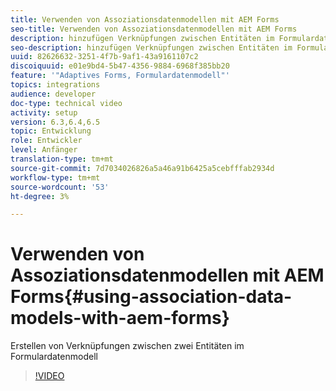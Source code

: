 ```yaml
---
title: Verwenden von Assoziationsdatenmodellen mit AEM Forms
seo-title: Verwenden von Assoziationsdatenmodellen mit AEM Forms
description: hinzufügen Verknüpfungen zwischen Entitäten im Formulardatenmodell
seo-description: hinzufügen Verknüpfungen zwischen Entitäten im Formulardatenmodell
uuid: 82626632-3251-4f7b-9af1-43a9161107c2
discoiquuid: e01e9bd4-5b47-4356-9884-6968f385bb20
feature: '"Adaptives Forms, Formulardatenmodell"'
topics: integrations
audience: developer
doc-type: technical video
activity: setup
version: 6.3,6.4,6.5
topic: Entwicklung
role: Entwickler
level: Anfänger
translation-type: tm+mt
source-git-commit: 7d7034026826a5a46a91b6425a5cebfffab2934d
workflow-type: tm+mt
source-wordcount: '53'
ht-degree: 3%

---
```



# Verwenden von Assoziationsdatenmodellen mit AEM Forms{#using-association-data-models-with-aem-forms}

Erstellen von Verknüpfungen zwischen zwei Entitäten im Formulardatenmodell

>[!VIDEO](https://video.tv.adobe.com/v/17737/?quality=9&learn=on)

